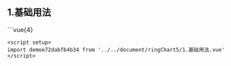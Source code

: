 ## 1.基础用法
<demoe72dabfb4b34 />
```vue{4}
<template>
    <ring-chart-5 ref="chartRef"></ring-chart-5>
</template>

<script setup>
import { ref, onMounted } from 'vue';

const chartRef = ref();

onMounted(() => chartRef.value.renderChart());
</script>
<style lang="scss" scoped>
.chart {
    height: 664px;
    background-color: rgb(3, 43, 68);
}
</style>
```
<script setup>
import demoe72dabfb4b34 from '../../document/ringChart5/1.基础用法.vue'
</script>